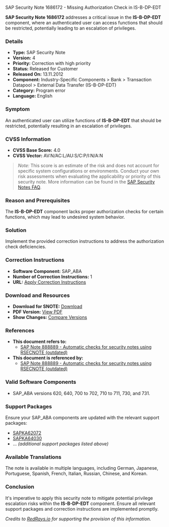 SAP Security Note 1686172 - Missing Authorization Check in IS-B-DP-EDT

**SAP Security Note 1686172** addresses a critical issue in the **IS-B-DP-EDT** component, where an authenticated user can access functions that should be restricted, potentially leading to an escalation of privileges.

### **Details**
- **Type:** SAP Security Note
- **Version:** 4
- **Priority:** Correction with high priority
- **Status:** Released for Customer
- **Released On:** 13.11.2012
- **Component:** Industry-Specific Components > Bank > Transaction Datapool > External Data Transfer (IS-B-DP-EDT)
- **Category:** Program error
- **Language:** English

### **Symptom**
An authenticated user can utilize functions of **IS-B-DP-EDT** that should be restricted, potentially resulting in an escalation of privileges.

### **CVSS Information**
- **CVSS Base Score:** 4.0
- **CVSS Vector:** AV:N/AC:L/AU:S/C:P/I:N/A:N

> *Note:* This score is an estimate of the risk and does not account for specific system configurations or environments. Conduct your own risk assessments when evaluating the applicability or priority of this security note. More information can be found in the [SAP Security Notes FAQ](https://me.sap.com/securitynotes/).

### **Reason and Prerequisites**
The **IS-B-DP-EDT** component lacks proper authorization checks for certain functions, which may lead to undesired system behavior.

### **Solution**
Implement the provided correction instructions to address the authorization check deficiencies.

### **Correction Instructions**
- **Software Component:** SAP_ABA
- **Number of Correction Instructions:** 1
- **URL:** [Apply Correction Instructions](https://me.sap.com/corrins/0001686172/44)

### **Download and Resources**
- **Download for SNOTE:** [Download](https://notesdownloads.sap.com/note/0040000010016502017)
- **PDF Version:** [View PDF](https://userapps.support.sap.com/sap/support/sfm/notes/print/0001686172?language=en-US&token=13EE48CF67981B899A2549B4972DE529)
- **Show Changes:** [Compare Versions](https://me.sap.com/notesLatestChanges/0001686172/E/diff)

### **References**
- **This document refers to:** 
  - [SAP Note 888889 - Automatic checks for security notes using RSECNOTE (outdated)](https://me.sap.com/notes/888889)
- **This document is referenced by:** 
  - [SAP Note 888889 - Automatic checks for security notes using RSECNOTE (outdated)](https://me.sap.com/notes/888889)

### **Valid Software Components**
- SAP_ABA versions 620, 640, 700 to 702, 710 to 711, 730, and 731.

### **Support Packages**
Ensure your SAP_ABA components are updated with the relevant support packages:
- [SAPKA62072](https://me.sap.com/supportpackage/SAPKA62072)
- [SAPKA64030](https://me.sap.com/supportpackage/SAPKA64030)
- ... *(additional support packages listed above)*

### **Available Translations**
The note is available in multiple languages, including German, Japanese, Portuguese, Spanish, French, Italian, Russian, Chinese, and Korean.

### **Conclusion**
It's imperative to apply this security note to mitigate potential privilege escalation risks within the **IS-B-DP-EDT** component. Ensure all relevant support packages and correction instructions are implemented promptly.

*Credits to [RedRays.io](https://redrays.io) for supporting the provision of this information.*
